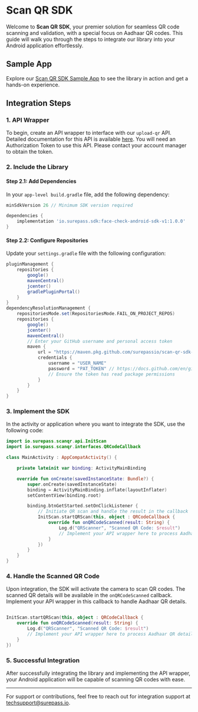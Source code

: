 # Scan QR SDK

Welcome to **Scan QR SDK**, your premier solution for seamless QR code scanning and validation, with a special focus on Aadhaar QR codes. This guide will walk you through the steps to integrate our library into your Android application effortlessly.

## Sample App

Explore our [Scan QR SDK Sample App](https://github.com/surepassio/scan-qr-sdk-sample-app) to see the library in action and get a hands-on experience.

## Integration Steps

### 1. API Wrapper

To begin, create an API wrapper to interface with our `upload-qr` API. Detailed documentation for this API is available [here](https://docs.surepass.io/#0dd9cad1-323d-4ac3-a5e1-91e3bb548c66).
You will need an Authorization Token to use this API. Please contact your account manager to obtain the token.

### 2. Include the Library

#### Step 2.1: Add Dependencies

In your `app-level build.gradle` file, add the following dependency:

```groovy
minSdkVersion 26 // Minimum SDK version required

dependencies {
    implementation 'io.surepass.sdk:face-check-android-sdk-v1:1.0.0'
}
```

#### Step 2.2: Configure Repositories

Update your `settings.gradle` file with the following configuration:

```groovy
pluginManagement {
    repositories {
        google()
        mavenCentral()
        jcenter()
        gradlePluginPortal()
    }
}
dependencyResolutionManagement {
    repositoriesMode.set(RepositoriesMode.FAIL_ON_PROJECT_REPOS)
    repositories {
        google()
        jcenter()
        mavenCentral()
        // Enter your GitHub username and personal access token
        maven {
            url = "https://maven.pkg.github.com/surepassio/scan-qr-sdk-sample-app"
            credentials {
                username = "USER_NAME"
                password = "PAT_TOKEN" // https://docs.github.com/en/github/authenticating-to-github/keeping-your-account-and-data-secure/creating-a-personal-access-token
                // Ensure the token has read package permissions
            }
        }
    }
}

```
### 3. Implement the SDK

In the activity or application where you want to integrate the SDK, use the following code:

```kotlin
import io.surepass.scanqr.api.InitScan
import io.surepass.scanqr.interfaces.QRCodeCallback

class MainActivity : AppCompatActivity() {

    private lateinit var binding: ActivityMainBinding

    override fun onCreate(savedInstanceState: Bundle?) {
        super.onCreate(savedInstanceState)
        binding = ActivityMainBinding.inflate(layoutInflater)
        setContentView(binding.root)

        binding.btnGetStarted.setOnClickListener {
            // Initiate QR scan and handle the result in the callback
            InitScan.startQRScan(this, object : QRCodeCallback {
                override fun onQRCodeScanned(result: String) {
                    Log.d("QRScanner", "Scanned QR Code: $result")
                    // Implement your API wrapper here to process Aadhaar QR details
                }
            })
        }
    }
}
```

### 4. Handle the Scanned QR Code

Upon integration, the SDK will activate the camera to scan QR codes. The scanned QR details will be available in the `onQRCodeScanned` callback. Implement your API wrapper in this callback to handle Aadhaar QR details.

```kotlin

InitScan.startQRScan(this, object : QRCodeCallback {
    override fun onQRCodeScanned(result: String) {
        Log.d("QRScanner", "Scanned QR Code: $result")
        // Implement your API wrapper here to process Aadhaar QR details
    }
})

```

### 5. Successful Integration

After successfully integrating the library and implementing the API wrapper, your Android application will be capable of scanning QR codes with ease.

<hr/>

For support or contributions, feel free to reach out for integration support at techsupport@surepass.io.
